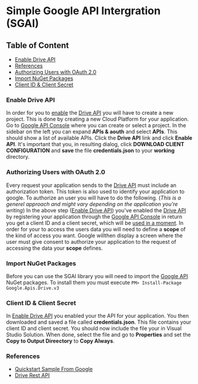 # Simple Google API Intergration (SGAI)

## Table of Content
- [Enable Drive API](https://github.com/ZhakalenDk/Simple_Google_API_Intergration/blob/Development/README.md#enable-drive-api)
- [References]()
- [Authorizing Users with OAuth 2.0](https://github.com/ZhakalenDk/Simple_Google_API_Intergration/blob/Development/README.md#authorizing-users-with-oauth-20)
- [Import NuGet Packages](https://github.com/ZhakalenDk/Simple_Google_API_Intergration/blob/Development/README.md#import-nuget-packages)
- [Client ID & Client Secret](https://github.com/ZhakalenDk/Simple_Google_API_Intergration/blob/Development/README.md#client-id--client-secret)

### Enable Drive API
In order for you to [enable](https://developers.google.com/drive/api/v3/enable-drive-api) the [Drive API](https://developers.google.com/drive/api/v3/about-sdk) you will have to create a new project.
This is done by creating a new Cloud Platform for your application.
Go to [Google API Console](https://console.developers.google.com/) where you can create or select a project.
In the sidebar on the left you can expand **APIs & aouth** and select **APIs**.
This should show a list of available APIs. Click the **Drive API** link and click **Enable API**.
It's important that you, in resulting dialog, click **DOWNLOAD CLIENT CONFIGURATION** and **save** the file **credentials.json** to your **working** directory.

### Authorizing Users with OAuth 2.0
Every request your application sends to the [Drive API](https://developers.google.com/drive/api/v3/about-sdk) must include an authorization token.
This token is also used to identify your application to google.
To authorize an user you will have to do the following. (_This is a generel approach and might vary depending on the application you're writing_)
In the above step ([Enable Drive API](https://developers.google.com/drive/api/v3/enable-drive-api)) you've enabled the [Drive API](https://developers.google.com/drive/api/v3/about-sdk) by registering your application through the [Google API Console](https://console.developers.google.com/) in return you get a client ID and a client secret, which will be [used in a moment](https://github.com/ZhakalenDk/Simple_Google_API_Intergration/blob/Development/README.md#client-id--client-secret).
In order for your to access the users data you will need to define a **scope** of the kind of access you want. Google willthen display a screen where the user must give consent to authorize your application to the request of accessing the data your **scope** defines.

### Import NuGet Packages
Before you can use the SGAI library you will need to import the [Google API](https://developers.google.com/drive/api/v3/about-sdk) NuGet packages.
To install them you must execute
`PM> Install-Package Google.Apis.Drive.v3`

### Client ID & Client Secret
In [Enable Drive API](https://github.com/ZhakalenDk/Simple_Google_API_Intergration/blob/Development/README.md#enable-drive-api) you enabled your the API for your application. You then downloaded and saved a file called **credentials.json**.
This file contains your client ID and client secret. You should now include the file your in Visual Studio Solution.
When done, select the file and go to **Properties** and set the **Copy to Output Direectory** to **Copy Always**.

### References
- [Quickstart Sample From Google](https://developers.google.com/drive/api/v3/quickstart/dotnet)
- [Drive Rest API](https://developers.google.com/drive/api/v3/reference)
